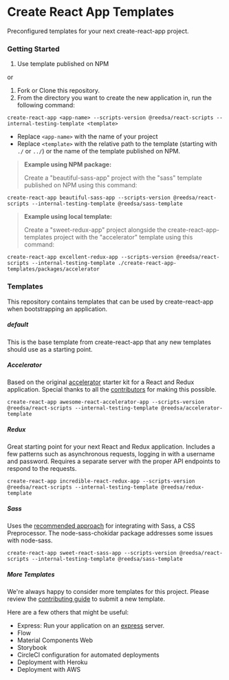 # Create React App Templates

Preconfigured templates for your next create-react-app project.

### Getting Started

1. Use template published on NPM

or

1. Fork or Clone this repository.
2. From the directory you want to create the new application in, run the following command:

```
create-react-app <app-name> --scripts-version @reedsa/react-scripts --internal-testing-template <template>
```

- Replace `<app-name>` with the name of your project
- Replace `<template>` with the relative path to the template (starting with `./` or `../`) or the name of the template published on NPM.

> **Example using NPM package:**
>
> Create a "beautiful-sass-app" project with the "sass" template published on NPM using this command:

```
create-react-app beautiful-sass-app --scripts-version @reedsa/react-scripts --internal-testing-template @reedsa/sass-template
```

> **Example using local template:**
>
> Create a "sweet-redux-app" project alongside the create-react-app-templates project with the "accelerator" template using this command:

```
create-react-app excellent-redux-app --scripts-version @reedsa/react-scripts --internal-testing-template ./create-react-app-templates/packages/accelerator
```

### Templates

This repository contains templates that can be used by create-react-app when bootstrapping an application.

##### default

This is the base template from create-react-app that any new templates should use as a starting point.

##### Accelerator

Based on the original [accelerator](https://github.com/marcgarreau/accelerator) starter kit for a React and Redux application. Special thanks to all the [contributors](https://github.com/marcgarreau/accelerator/graphs/contributors) for making this possible.

```
create-react-app awesome-react-accelerator-app --scripts-version @reedsa/react-scripts --internal-testing-template @reedsa/accelerator-template
```

##### Redux

Great starting point for your next React and Redux application. Includes a few patterns such as asynchronous requests, logging in with a username and password. Requires a separate server with the proper API endpoints to respond to the requests.

```
create-react-app incredible-react-redux-app --scripts-version @reedsa/react-scripts --internal-testing-template @reedsa/redux-template
```

##### Sass

Uses the [recommended approach](https://github.com/facebookincubator/create-react-app/blob/master/packages/react-scripts/template/README.md#adding-a-css-preprocessor-sass-less-etc) for integrating with Sass, a CSS Preprocessor. The node-sass-chokidar package addresses some issues with node-sass.

```
create-react-app sweet-react-sass-app --scripts-version @reedsa/react-scripts --internal-testing-template @reedsa/sass-template
```

##### More Templates

We're always happy to consider more templates for this project. Please review the [contributing guide](.github/CONTRIBUTING.md) to submit a new template.

Here are a few others that might be useful:

- Express: Run your application on an [express](http://expressjs.com/) server.
- Flow
- Material Components Web
- Storybook
- CircleCI configuration for automated deployments
- Deployment with Heroku
- Deployment with AWS

